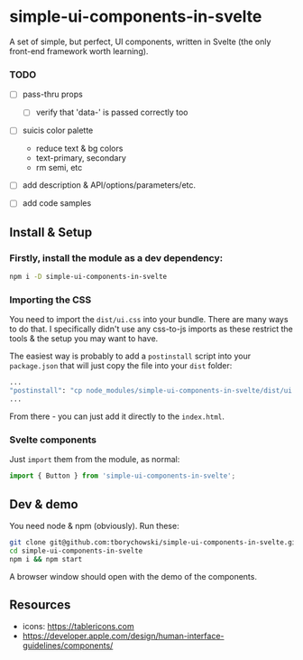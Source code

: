 simple-ui-components-in-svelte
==============================

A set of simple, but perfect, UI components, written in Svelte (the only front-end framework worth learning).


### TODO
- [ ] pass-thru props
  - [ ] verify that 'data-' is passed correctly too

- [ ] suicis color palette
  - reduce text & bg colors
  - text-primary, secondary
  - rm semi, etc


- [ ] add description & API/options/parameters/etc.
- [ ] add code samples




## Install & Setup

### Firstly, install the module as a dev dependency:
```sh
npm i -D simple-ui-components-in-svelte
```

### Importing the CSS
You need to import the `dist/ui.css` into your bundle.
There are many ways to do that. I specifically didn't use any css-to-js imports as these restrict the tools & the setup you may want to have.

The easiest way is probably to add a `postinstall` script into your `package.json` that will just copy the file into your `dist` folder:
```sh
...
"postinstall": "cp node_modules/simple-ui-components-in-svelte/dist/ui.css ./dist/ui.css"
...
```
From there - you can just add it directly to the `index.html`.

### Svelte components
Just `import` them from the module, as normal:
```js
import { Button } from 'simple-ui-components-in-svelte';
```


## Dev & demo
You need node & npm (obviously). Run these:
```sh
git clone git@github.com:tborychowski/simple-ui-components-in-svelte.git
cd simple-ui-components-in-svelte
npm i && npm start
```
A browser window should open with the demo of the components.



## Resources
- icons: https://tablericons.com
- https://developer.apple.com/design/human-interface-guidelines/components/
